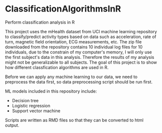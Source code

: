 # ClassificationAlgorithmsInR
Perform classification analysis in R 


This project uses the mHealth dataset from UCI machine learning repository to classify/predict activity types based on data such as acceleration, rate of turn, magnetic field orientation, ECG measurements, etc. The zip file downloaded from the repository contains 10 individual log files for 10 individuals, due to the constrain of my computer's memory, I will only use the first subject's data in this analysis. Therefore the results of my analysis might not be generalizable to all subjects. The goal of this project is to show how different classfication algorithms are used in R. 

Before we can apply any machine learning to our data, we need to preprocess the data first, so data preprocessing script should be run first. 

ML models included in this repository include:
   - Decision tree
   - Logistic regression
   - Support vector machine

Scripts are written as RMD files so that they can be converted to html output. 
